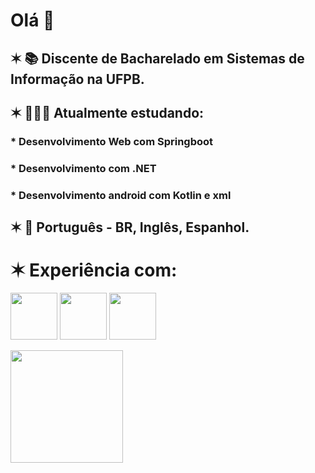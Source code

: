 # Olá 👋
## ✶  📚 Discente de Bacharelado em Sistemas de Informação na UFPB.
## ✶  👩🏻‍💻 Atualmente estudando: 
### * Desenvolvimento Web com Springboot
### * Desenvolvimento com .NET
### * Desenvolvimento android com Kotlin e xml
## ✶  💬 Português - BR, Inglês, Espanhol.

# ✶ Experiência com:

<img src="https://cdn.jsdelivr.net/gh/devicons/devicon/icons/java/java-original.svg" width="75" height="75"/> <img src="https://cdn.jsdelivr.net/gh/devicons/devicon@latest/icons/kotlin/kotlin-original.svg" width="75" height="75"/> <img src="https://cdn.jsdelivr.net/gh/devicons/devicon/icons/python/python-original.svg" width="75" height="75"/>
          
<div>
<a href="https://github.com/lorimedeiros">
<img height="180em" src="https://github-readme-stats.vercel.app/api/top-langs/?username=lorimedeiros&layout=compact&langs_count=7&theme=ocean_dark"/>
</div>
